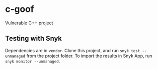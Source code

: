 # c-goof
Vulnerable C++ project

## Testing with Snyk

Dependencies are in `vendor`. Clone this project, and run `snyk test --unmanaged` from the project folder. To import the results in Snyk App, run `snyk monitor --unmanaged`.
